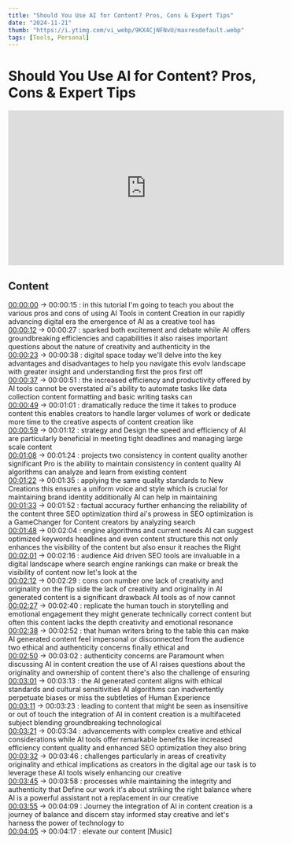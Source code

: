 ```yaml
---
title: "Should You Use AI for Content? Pros, Cons & Expert Tips"
date: "2024-11-21"
thumb: "https://i.ytimg.com/vi_webp/9KX4CjNFNvU/maxresdefault.webp"
tags: [Tools, Personal]
---
```


 # Should You Use AI for Content? Pros, Cons & Expert Tips 

 <iframe width="560" height="315" src="https://www.youtube.com/embed/9KX4CjNFNvU" title="YouTube video player" frameborder="0" allow="accelerometer; autoplay; clipboard-write; encrypted-media; gyroscope; picture-in-picture" allowfullscreen></iframe> 

 ## Content 


[00:00:00](https://www.youtube.com/watch?v=9KX4CjNFNvU&t=0.44s&t=0s) -> 00:00:15 : in this tutorial I'm going to teach you about the various pros and cons of using AI Tools in content Creation in our rapidly advancing digital era the emergence of AI as a creative tool has  
[00:00:12](https://www.youtube.com/watch?v=9KX4CjNFNvU&t=12.36s&t=12s) -> 00:00:27 : sparked both excitement and debate while AI offers groundbreaking efficiencies and capabilities it also raises important questions about the nature of creativity and authenticity in the  
[00:00:23](https://www.youtube.com/watch?v=9KX4CjNFNvU&t=23.16s&t=23s) -> 00:00:38 : digital space today we'll delve into the key advantages and disadvantages to help you navigate this evolv landscape with greater insight and understanding first the pros first off  
[00:00:37](https://www.youtube.com/watch?v=9KX4CjNFNvU&t=36.879s&t=37s) -> 00:00:51 : the increased efficiency and productivity offered by AI tools cannot be overstated ai's ability to automate tasks like data collection content formatting and basic writing tasks can  
[00:00:49](https://www.youtube.com/watch?v=9KX4CjNFNvU&t=48.64s&t=49s) -> 00:01:01 : dramatically reduce the time it takes to produce content this enables creators to handle larger volumes of work or dedicate more time to the creative aspects of content creation like  
[00:00:59](https://www.youtube.com/watch?v=9KX4CjNFNvU&t=58.8s&t=59s) -> 00:01:12 : strategy and Design the speed and efficiency of AI are particularly beneficial in meeting tight deadlines and managing large scale content  
[00:01:08](https://www.youtube.com/watch?v=9KX4CjNFNvU&t=67.68s&t=68s) -> 00:01:24 : projects two consistency in content quality another significant Pro is the ability to maintain consistency in content quality AI algorithms can analyze and learn from existing content  
[00:01:22](https://www.youtube.com/watch?v=9KX4CjNFNvU&t=82.159s&t=82s) -> 00:01:35 : applying the same quality standards to New Creations this ensures a uniform voice and style which is crucial for maintaining brand identity additionally AI can help in maintaining  
[00:01:33](https://www.youtube.com/watch?v=9KX4CjNFNvU&t=93.159s&t=93s) -> 00:01:52 : factual accuracy further enhancing the reliability of the content three SEO optimization third ai's prowess in SEO optimization is a GameChanger for Content creators by analyzing search  
[00:01:48](https://www.youtube.com/watch?v=9KX4CjNFNvU&t=108.479s&t=108s) -> 00:02:04 : engine algorithms and current needs AI can suggest optimized keywords headlines and even content structure this not only enhances the visibility of the content but also ensur it reaches the Right  
[00:02:01](https://www.youtube.com/watch?v=9KX4CjNFNvU&t=121.24s&t=121s) -> 00:02:16 : audience Aid driven SEO tools are invaluable in a digital landscape where search engine rankings can make or break the visibility of content now let's look at the  
[00:02:12](https://www.youtube.com/watch?v=9KX4CjNFNvU&t=132.48s&t=132s) -> 00:02:29 : cons con number one lack of creativity and originality on the flip side the lack of creativity and originality in AI generated content is a significant drawback AI tools as of now cannot  
[00:02:27](https://www.youtube.com/watch?v=9KX4CjNFNvU&t=147.2s&t=147s) -> 00:02:40 : replicate the human touch in storytelling and emotional engagement they might generate technically correct content but often this content lacks the depth creativity and emotional resonance  
[00:02:38](https://www.youtube.com/watch?v=9KX4CjNFNvU&t=157.599s&t=158s) -> 00:02:52 : that human writers bring to the table this can make AI generated content feel impersonal or disconnected from the audience two ethical and authenticity concerns finally ethical and  
[00:02:50](https://www.youtube.com/watch?v=9KX4CjNFNvU&t=169.959s&t=170s) -> 00:03:02 : authenticity concerns are Paramount when discussing AI in content creation the use of AI raises questions about the originality and ownership of content there's also the challenge of ensuring  
[00:03:01](https://www.youtube.com/watch?v=9KX4CjNFNvU&t=180.519s&t=181s) -> 00:03:13 : the AI generated content aligns with ethical standards and cultural sensitivities AI algorithms can inadvertently perpetuate biases or miss the subtleties of Human Experience  
[00:03:11](https://www.youtube.com/watch?v=9KX4CjNFNvU&t=191.12s&t=191s) -> 00:03:23 : leading to content that might be seen as insensitive or out of touch the integration of AI in content creation is a multifaceted subject blending groundbreaking technological  
[00:03:21](https://www.youtube.com/watch?v=9KX4CjNFNvU&t=200.799s&t=201s) -> 00:03:34 : advancements with complex creative and ethical considerations while AI tools offer remarkable benefits like increased efficiency content quality and enhanced SEO optimization they also bring  
[00:03:32](https://www.youtube.com/watch?v=9KX4CjNFNvU&t=212.239s&t=212s) -> 00:03:46 : challenges particularly in areas of creativity originality and ethical implications as creators in the digital age our task is to leverage these AI tools wisely enhancing our creative  
[00:03:45](https://www.youtube.com/watch?v=9KX4CjNFNvU&t=224.68s&t=225s) -> 00:03:58 : processes while maintaining the integrity and authenticity that Define our work it's about striking the right balance where AI is a powerful assistant not a replacement in our creative  
[00:03:55](https://www.youtube.com/watch?v=9KX4CjNFNvU&t=235.2s&t=235s) -> 00:04:09 : Journey the integration of AI in content creation is a journey of balance and discern stay informed stay creative and let's harness the power of technology to  
[00:04:05](https://www.youtube.com/watch?v=9KX4CjNFNvU&t=245.319s&t=245s) -> 00:04:17 : elevate our content [Music]  
